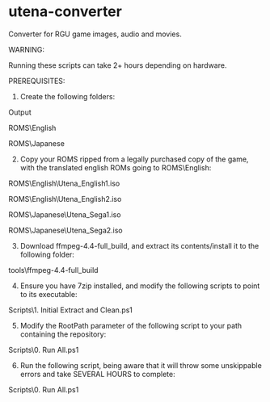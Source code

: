 # utena-converter
Converter for RGU game images, audio and movies.

WARNING:

Running these scripts can take 2+ hours depending on hardware. 

PREREQUISITES:
1. Create the following folders:

Output

ROMS\English

ROMS\Japanese

2. Copy your ROMS ripped from a legally purchased copy of the game, with the translated english ROMs going to ROMS\English:

ROMS\English\Utena_English1.iso

ROMS\English\Utena_English2.iso

ROMS\Japanese\Utena_Sega1.iso

ROMS\Japanese\Utena_Sega2.iso

3. Download ffmpeg-4.4-full_build, and extract its contents/install it to the following folder:

tools\ffmpeg-4.4-full_build

4. Ensure you have 7zip installed, and modify the following scripts to point to its executable:

Scripts\1. Initial Extract and Clean.ps1

5. Modify the RootPath parameter of the following script to your path containing the repository:

Scripts\0. Run All.ps1

6. Run the following script, being aware that it will throw some unskippable errors and take SEVERAL HOURS to complete:

Scripts\0. Run All.ps1

